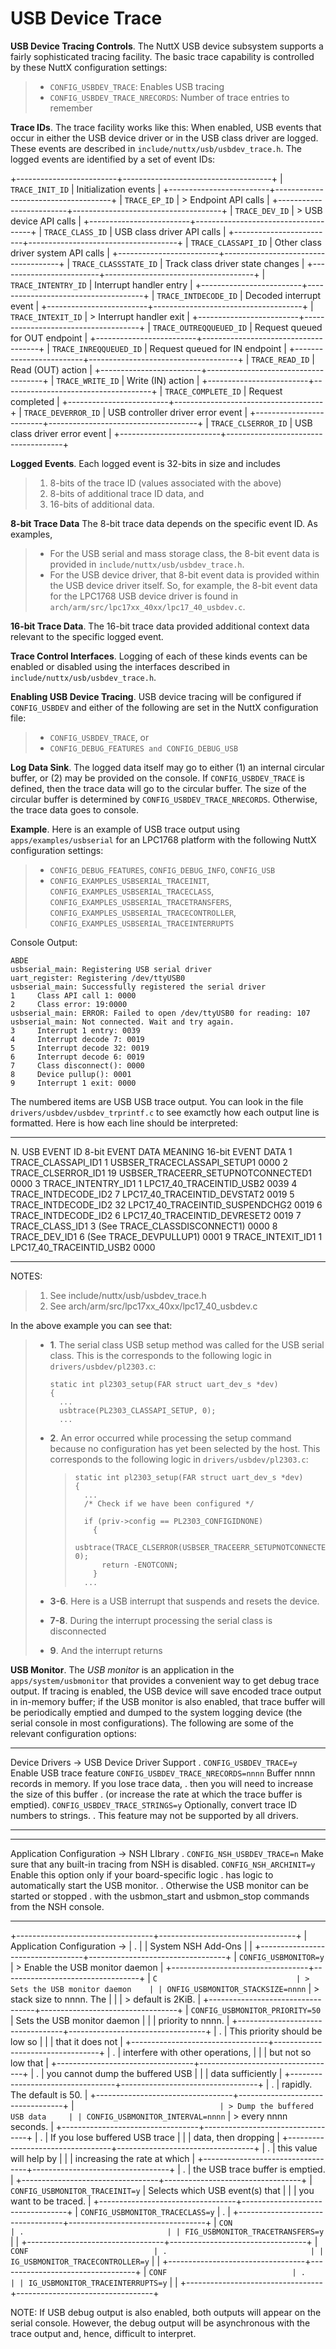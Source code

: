USB Device Trace
================

**USB Device Tracing Controls**. The NuttX USB device subsystem supports
a fairly sophisticated tracing facility. The basic trace capability is
controlled by these NuttX configuration settings:

> -   `CONFIG_USBDEV_TRACE`: Enables USB tracing
> -   `CONFIG_USBDEV_TRACE_NRECORDS`: Number of trace entries to
>     remember

**Trace IDs**. The trace facility works like this: When enabled, USB
events that occur in either the USB device driver or in the USB class
driver are logged. These events are described in
`include/nuttx/usb/usbdev_trace.h`. The logged events are identified by
a set of event IDs:

+-------------------------+-------------------------------------+
| `TRACE_INIT_ID`         | Initialization events               |
+-------------------------+-------------------------------------+
| `TRACE_EP_ID`           | > Endpoint API calls                |
+-------------------------+-------------------------------------+
| `TRACE_DEV_ID`          | > USB device API calls              |
+-------------------------+-------------------------------------+
| `TRACE_CLASS_ID`        | USB class driver API calls          |
+-------------------------+-------------------------------------+
| `TRACE_CLASSAPI_ID`     | Other class driver system API calls |
+-------------------------+-------------------------------------+
| `TRACE_CLASSSTATE_ID`   | Track class driver state changes    |
+-------------------------+-------------------------------------+
| `TRACE_INTENTRY_ID`     | Interrupt handler entry             |
+-------------------------+-------------------------------------+
| `TRACE_INTDECODE_ID`    | Decoded interrupt event             |
+-------------------------+-------------------------------------+
| `TRACE_INTEXIT_ID`      | > Interrupt handler exit            |
+-------------------------+-------------------------------------+
| `TRACE_OUTREQQUEUED_ID` | Request queued for OUT endpoint     |
+-------------------------+-------------------------------------+
| `TRACE_INREQQUEUED_ID`  | Request queued for IN endpoint      |
+-------------------------+-------------------------------------+
| `TRACE_READ_ID`         | Read (OUT) action                   |
+-------------------------+-------------------------------------+
| `TRACE_WRITE_ID`        | Write (IN) action                   |
+-------------------------+-------------------------------------+
| `TRACE_COMPLETE_ID`     | Request completed                   |
+-------------------------+-------------------------------------+
| `TRACE_DEVERROR_ID`     | USB controller driver error event   |
+-------------------------+-------------------------------------+
| `TRACE_CLSERROR_ID`     | USB class driver error event        |
+-------------------------+-------------------------------------+

**Logged Events**. Each logged event is 32-bits in size and includes

> 1.  8-bits of the trace ID (values associated with the above)
> 2.  8-bits of additional trace ID data, and
> 3.  16-bits of additional data.

**8-bit Trace Data** The 8-bit trace data depends on the specific event
ID. As examples,

> -   For the USB serial and mass storage class, the 8-bit event data is
>     provided in `include/nuttx/usb/usbdev_trace.h`.
> -   For the USB device driver, that 8-bit event data is provided
>     within the USB device driver itself. So, for example, the 8-bit
>     event data for the LPC1768 USB device driver is found in
>     `arch/arm/src/lpc17xx_40xx/lpc17_40_usbdev.c`.

**16-bit Trace Data**. The 16-bit trace data provided additional context
data relevant to the specific logged event.

**Trace Control Interfaces**. Logging of each of these kinds events can
be enabled or disabled using the interfaces described in
`include/nuttx/usb/usbdev_trace.h`.

**Enabling USB Device Tracing**. USB device tracing will be configured
if `CONFIG_USBDEV` and either of the following are set in the NuttX
configuration file:

> -   `CONFIG_USBDEV_TRACE`, or
> -   `CONFIG_DEBUG_FEATURES and CONFIG_DEBUG_USB`

**Log Data Sink**. The logged data itself may go to either (1) an
internal circular buffer, or (2) may be provided on the console. If
`CONFIG_USBDEV_TRACE` is defined, then the trace data will go to the
circular buffer. The size of the circular buffer is determined by
`CONFIG_USBDEV_TRACE_NRECORDS`. Otherwise, the trace data goes to
console.

**Example**. Here is an example of USB trace output using
`apps/examples/usbserial` for an LPC1768 platform with the following
NuttX configuration settings:

> -   `CONFIG_DEBUG_FEATURES`, `CONFIG_DEBUG_INFO`, `CONFIG_USB`
> -   `CONFIG_EXAMPLES_USBSERIAL_TRACEINIT`,
>     `CONFIG_EXAMPLES_USBSERIAL_TRACECLASS`,
>     `CONFIG_EXAMPLES_USBSERIAL_TRACETRANSFERS`,
>     `CONFIG_EXAMPLES_USBSERIAL_TRACECONTROLLER`,
>     `CONFIG_EXAMPLES_USBSERIAL_TRACEINTERRUPTS`

Console Output:

    ABDE
    usbserial_main: Registering USB serial driver
    uart_register: Registering /dev/ttyUSB0
    usbserial_main: Successfully registered the serial driver
    1     Class API call 1: 0000
    2     Class error: 19:0000
    usbserial_main: ERROR: Failed to open /dev/ttyUSB0 for reading: 107
    usbserial_main: Not connected. Wait and try again.
    3     Interrupt 1 entry: 0039
    4     Interrupt decode 7: 0019
    5     Interrupt decode 32: 0019
    6     Interrupt decode 6: 0019
    7     Class disconnect(): 0000
    8     Device pullup(): 0001
    9     Interrupt 1 exit: 0000

The numbered items are USB USB trace output. You can look in the file
`drivers/usbdev/usbdev_trprintf.c` to see examctly how each output line
is formatted. Here is how each line should be interpreted:

  ---- ----------------------- ------------------ -------------------------------------- -------------------
  N.   USB EVENT ID            8-bit EVENT DATA   MEANING                                16-bit EVENT DATA
  1    TRACE\_CLASSAPI\_ID1    1                  USBSER\_TRACECLASSAPI\_SETUP1          0000
  2    TRACE\_CLSERROR\_ID1    19                 USBSER\_TRACEERR\_SETUPNOTCONNECTED1   0000
  3    TRACE\_INTENTRY\_ID1    1                  LPC17\_40\_TRACEINTID\_USB2            0039
  4    TRACE\_INTDECODE\_ID2   7                  LPC17\_40\_TRACEINTID\_DEVSTAT2        0019
  5    TRACE\_INTDECODE\_ID2   32                 LPC17\_40\_TRACEINTID\_SUSPENDCHG2     0019
  6    TRACE\_INTDECODE\_ID2   6                  LPC17\_40\_TRACEINTID\_DEVRESET2       0019
  7    TRACE\_CLASS\_ID1       3                  (See TRACE\_CLASSDISCONNECT1)          0000
  8    TRACE\_DEV\_ID1         6                  (See TRACE\_DEVPULLUP1)                0001
  9    TRACE\_INTEXIT\_ID1     1                  LPC17\_40\_TRACEINTID\_USB2            0000
  ---- ----------------------- ------------------ -------------------------------------- -------------------

NOTES:

> 1.  See include/nuttx/usb/usbdev\_trace.h
> 2.  See arch/arm/src/lpc17xx\_40xx/lpc17\_40\_usbdev.c

In the above example you can see that:

> -   **1**. The serial class USB setup method was called for the USB
>     serial class. This is the corresponds to the following logic in
>     `drivers/usbdev/pl2303.c`:
>
>     ``` {.c}
>     static int pl2303_setup(FAR struct uart_dev_s *dev)
>     {
>       ...
>       usbtrace(PL2303_CLASSAPI_SETUP, 0);
>       ...
>     ```
>
> -   **2**. An error occurred while processing the setup command
>     because no configuration has yet been selected by the host. This
>     corresponds to the following logic in `drivers/usbdev/pl2303.c`:
>
>     > ``` {.c}
>     > static int pl2303_setup(FAR struct uart_dev_s *dev)
>     > {
>     >   ...
>     >   /* Check if we have been configured */
>     >
>     >   if (priv->config == PL2303_CONFIGIDNONE)
>     >     {
>     >       usbtrace(TRACE_CLSERROR(USBSER_TRACEERR_SETUPNOTCONNECTED), 0);
>     >       return -ENOTCONN;
>     >     }
>     >   ...
>     > ```
>
> -   **3-6**. Here is a USB interrupt that suspends and resets the
>     device.
>
> -   **7-8**. During the interrupt processing the serial class is
>     disconnected
>
> -   **9**. And the interrupt returns

**USB Monitor**. The *USB monitor* is an application in the
`apps/system/usbmonitor` that provides a convenient way to get debug
trace output. If tracing is enabled, the USB device will save encoded
trace output in in-memory buffer; if the USB monitor is also enabled,
that trace buffer will be periodically emptied and dumped to the system
logging device (the serial console in most configurations). The
following are some of the relevant configuration options:

  ---------------------------------------------- --------------------------------------------------------------
  Device Drivers -\> USB Device Driver Support   .
  `CONFIG_USBDEV_TRACE=y`                        Enable USB trace feature
  `CONFIG_USBDEV_TRACE_NRECORDS=nnnn`            Buffer nnnn records in memory. If you lose trace data,
  .                                              then you will need to increase the size of this buffer
  .                                              (or increase the rate at which the trace buffer is emptied).
  `CONFIG_USBDEV_TRACE_STRINGS=y`                Optionally, convert trace ID numbers to strings.
  .                                              This feature may not be supported by all drivers.
  ---------------------------------------------- --------------------------------------------------------------

  ------------------------------------------- ------------------------------------------------------------------------
  Application Configuration -\> NSH LIbrary   .
  `CONFIG_NSH_USBDEV_TRACE=n`                 Make sure that any built-in tracing from NSH is disabled.
  `CONFIG_NSH_ARCHINIT=y`                     Enable this option only if your board-specific logic
  .                                           has logic to automatically start the USB monitor.
  .                                           Otherwise the USB monitor can be started or stopped
  .                                           with the usbmon\_start and usbmon\_stop commands from the NSH console.
  ------------------------------------------- ------------------------------------------------------------------------

+----------------------------------+----------------------------------+
| Application Configuration -\>    | .                                |
| System NSH Add-Ons               |                                  |
+----------------------------------+----------------------------------+
| `CONFIG_USBMONITOR=y`            | > Enable the USB monitor daemon  |
+----------------------------------+----------------------------------+
| `C                               | > Sets the USB monitor daemon    |
| ONFIG_USBMONITOR_STACKSIZE=nnnn` | > stack size to nnnn. The        |
|                                  | > default is 2KiB.               |
+----------------------------------+----------------------------------+
| `CONFIG_USBMONITOR_PRIORITY=50`  | Sets the USB monitor daemon      |
|                                  | priority to nnnn.                |
+----------------------------------+----------------------------------+
| .                                | This priority should be low so   |
|                                  | that it does not                 |
+----------------------------------+----------------------------------+
| .                                | interfere with other operations, |
|                                  | but not so low that              |
+----------------------------------+----------------------------------+
| .                                | you cannot dump the buffered USB |
|                                  | data sufficiently                |
+----------------------------------+----------------------------------+
| .                                | rapidly. The default is 50.      |
+----------------------------------+----------------------------------+
| `                                | > Dump the buffered USB data     |
| CONFIG_USBMONITOR_INTERVAL=nnnn` | > every nnnn seconds.            |
+----------------------------------+----------------------------------+
| .                                | If you lose buffered USB trace   |
|                                  | data, then dropping              |
+----------------------------------+----------------------------------+
| .                                | this value will help by          |
|                                  | increasing the rate at which     |
+----------------------------------+----------------------------------+
| .                                | the USB trace buffer is emptied. |
+----------------------------------+----------------------------------+
| `CONFIG_USBMONITOR_TRACEINIT=y`  | Selects which USB event(s) that  |
|                                  | you want to be traced.           |
+----------------------------------+----------------------------------+
| `CONFIG_USBMONITOR_TRACECLASS=y` | .                                |
+----------------------------------+----------------------------------+
| `CON                             | .                                |
| FIG_USBMONITOR_TRACETRANSFERS=y` |                                  |
+----------------------------------+----------------------------------+
| `CONF                            | .                                |
| IG_USBMONITOR_TRACECONTROLLER=y` |                                  |
+----------------------------------+----------------------------------+
| `CONF                            | .                                |
| IG_USBMONITOR_TRACEINTERRUPTS=y` |                                  |
+----------------------------------+----------------------------------+

NOTE: If USB debug output is also enabled, both outputs will appear on
the serial console. However, the debug output will be asynchronous with
the trace output and, hence, difficult to interpret.
